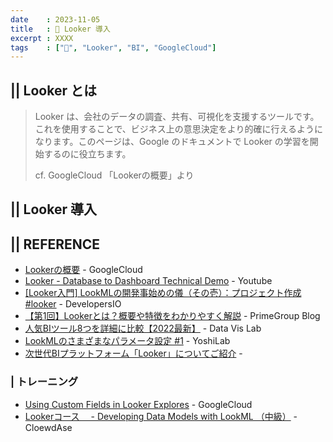 ```yaml
---
date    : 2023-11-05
title   : 🫧 Looker 導入
excerpt : XXXX 
tags    : ["🫧", "Looker", "BI", "GoogleCloud"]
---
```


## || Looker とは
> Looker は、会社のデータの調査、共有、可視化を支援するツールです。これを使用することで、ビジネス上の意思決定をより的確に行えるようになります。このページは、Google のドキュメントで Looker の学習を開始するのに役立ちます。
>
> cf. GoogleCloud 「Lookerの概要」より



## || Looker 導入 



## || REFERENCE
- [Lookerの概要](https://cloud.google.com/looker/docs/intro?hl=ja) - GoogleCloud
- [Looker - Database to Dashboard Technical Demo](https://www.youtube.com/watch?v=HBgJWCBOOZg) - Youtube
- [[Looker入門] LookMLの開発事始めの儀（その壱）：プロジェクト作成 #looker](https://dev.classmethod.jp/articles/start-to-develop-lookml-one/) - DevelopersIO
- [【第1回】Lookerとは？概要や特徴をわかりやすく解説](https://primestyle.co.jp/blog/tech-20220614/) - PrimeGroup Blog
- [人気BIツール8つを詳細に比較【2022最新】](https://data-viz-lab.com/bitool-comparison) - Data Vis Lab
- [LookMLのさまざまなパラメータ設定 #1](https://yosshiblog.jp/lookml%e3%81%ae%e3%81%95%e3%81%be%e3%81%96%e3%81%be%e3%81%aa%e3%83%91%e3%83%a9%e3%83%a1%e3%83%bc%e3%82%bf%e8%a8%ad%e5%ae%9a-1/) - YoshiLab 
- [次世代BIプラットフォーム「Looker」についてご紹介](https://knowledge.insight-lab.co.jp/bi/introduction-to-looker#section_looker_4) - 

### | トレーニング
- [Using Custom Fields in Looker Explores](https://www.cloudskillsboost.google/focuses/22212?parent=catalog) - GoogleCloud
- [Lookerコース　 - Developing Data Models with LookML （中級）](https://cloud-ace.jp/training_course/developing-data-models-with-lookml/?ref=press) - CloewdAse
